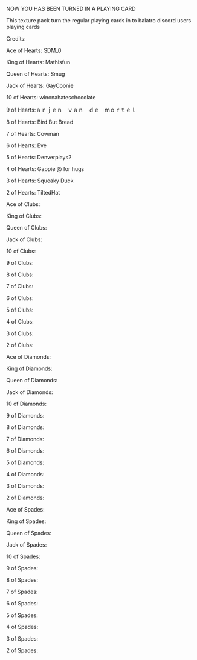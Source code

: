 NOW YOU HAS BEEN TURNED IN A PLAYING CARD

This texture pack turn the regular playing cards 
in to balatro discord users playing cards

Credits:

Ace of Hearts: SDM_0

King of Hearts: Mathisfun

Queen of Hearts: Smug

Jack of Hearts: GayCoonie

10 of Hearts: winonahateschocolate

9 of Hearts:ａｒｊｅｎ　ｖａｎ　ｄｅ　ｍｏｒｔｅｌ

8 of Hearts: Bird But Bread

7 of Hearts: Cowman

6 of Hearts: Eve

5 of Hearts: Denverplays2

4 of Hearts: Gappie @ for hugs

3 of Hearts: Squeaky Duck

2 of Hearts: TiltedHat

Ace of Clubs:

King of Clubs:

Queen of Clubs:

Jack of Clubs:

10 of Clubs:

9 of Clubs:

8 of Clubs:

7 of Clubs:

6 of Clubs:

5 of Clubs:

4 of Clubs:

3 of Clubs:

2 of Clubs:

Ace of Diamonds:

King of Diamonds:

Queen of Diamonds:

Jack of Diamonds:

10 of Diamonds:

9 of Diamonds:

8 of Diamonds:

7 of Diamonds:

6 of Diamonds:

5 of Diamonds:

4 of Diamonds:

3 of Diamonds:

2 of Diamonds:

Ace of Spades:

King of Spades:

Queen of Spades:

Jack of Spades:

10 of Spades:

9 of Spades:

8 of Spades:

7 of Spades:

6 of Spades:

5 of Spades:

4 of Spades:

3 of Spades:

2 of Spades:


